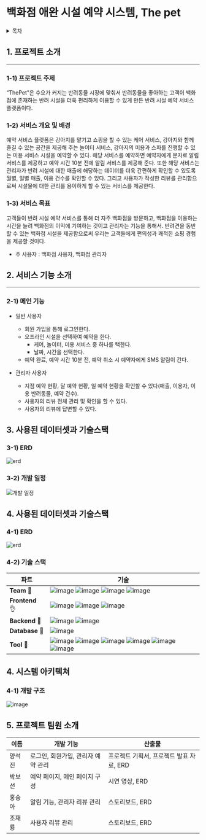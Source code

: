 # 백화점 애완 시설 예약 시스템, The pet

<!-- 목차 -->
<details>
  <summary>목차</summary>
  <ol>
    <li>
        <a href="#1-프로젝트-소개">프로젝트 소개</a>
        <ul>
            <li>1) 프로젝트 주제</li>
            <li>2) 서비스 개요 및 배경</li>
            <li>3) 서비스 목표</li>
        </ul>
    </li>
    <li>
        <a href="#2-서비스-기능-소개">서비스 기능 소개</a>
        <ul>
            <li>1) 메인 기능</li>
            <li>2) 서브 기능</li>
            <li>3) 관련 문서</li>
        </ul>
    </li>
    <li>
        <a href="#3-사용된-데이터셋과-기술스택">사용된 데이터셋과 기술스택</a>
        <ul>
            <li>1) 어떤 데이터셋을 어떻게 전처리하고 사용할것인지</li>
            <li>2) 어떤 방법, 라이브러리나 알고리즘을 사용할것인지</li>
        </ul>
    </li>
    <li>
        <a href="#4-시스템-아키텍쳐">시스템 아키텍쳐</a>
        <ul>
            <li>1) 개발 구조</li>
        </ul>
    </li>
    <li><a href="#5-프로젝트-팀원-소개">프로젝트 팀원 소개</a></li>
  </ol>
</details>

<h2 id="1-프로젝트-소개">1. 프로젝트 소개</h2>

---
### 1-1) 프로젝트 주제
“ThePet”은 수요가 커지는 반려동물 시장에 맞춰서 반려동물을 좋아하는 고객이 백화점에 존재하는 반려 시설을 더욱 편리하게 이용할 수 있게 만든 반려 시설 예약 서비스 플랫폼이다. 

### 1-2) 서비스 개요 및 배경
예약 서비스 플랫폼은 강아지를 맡기고 쇼핑을 할 수 있는 케어 서비스, 강아지와 함께 즐길 수 있는 공간을 제공해 주는 놀이터 서비스, 강아지의 미용과 스파를 진행할 수 있는 미용 서비스 시설을 예약할 수 있다. 해당 서비스를 예약하면 예약자에게 문자로 알림 서비스를 제공하고 예약 시간 10분 전에 알림 서비스를 제공해 준다.
또한 해당 서비스는 관리자가 반려 시설에 대한 매출에 해당하는 데이터를 더욱 간편하게 확인할 수 있도록 월별, 일별 매출, 이용 건수를 확인할 수 있다. 그리고 사용자가 작성한 리뷰를 관리함으로써 시설물에 대한 관리를 용이하게 할 수 있는 서비스를 제공한다.


### 1-3) 서비스 목표
고객들이 반려 시설 예약 서비스를 통해 더 자주 백화점을 방문하고, 백화점을 이용하는 시간을 늘려 백화점의 이익에 기여하는 것이고 관리자는 기능을 통해서. 반려견을 동반할 수 있는 백화점 시설을 제공함으로써 우리는 고객들에게 편의성과 쾌적한 쇼핑 경험을 제공할 것이다.

* 주 사용자 : 백화점 사용자, 백화점 관리자

<h2 id="2-서비스-기능-소개">2. 서비스 기능 소개</h2>

---

### 2-1) 메인 기능
* 일반 사용자
  * 회원 가입을 통해 로그인한다.
  * 오프라인 시설을 선택하여 예약을 한다.
    * 케어, 놀이터, 미용 서비스 중 하나를 택한다.
    * 날짜, 시간을 선택한다.
  * 예약 완료, 예약 시간 10분 전, 예약 취소 시 예약자에게 SMS 알림이 간다. 
    
* 관리자 사용자
  * 지점 예약 현황, 달 예약 현황, 일 예약 현황을 확인할 수 있다(매출, 이용자, 이용 반려동물, 예약 건수).
  * 사용자의 리뷰 전체 관리 및 확인을 할 수 있다.
  * 사용자의 리뷰에 답변할 수 있다.

 

<h2 id="3-사용된-데이터셋과-기술스택">3. 사용된 데이터셋과 기술스택</h2>

### 3-1) ERD
![erd](https://github.com/user-attachments/assets/1ace59fc-a2a0-4ce7-81ae-9d7b8ce14e85)

### 3-2) 개발 일정
![개발 일정](https://github.com/user-attachments/assets/849f6dc7-267c-4554-b855-358fb1bbb18d)

<h2 id="4-사용된-데이터셋과-기술스택">4. 사용된 데이터셋과 기술스택</h2>

### 4-1) ERD
![erd](https://github.com/user-attachments/assets/6d06a76a-8c4b-44b7-87d3-261c0d5942db)

### 4-2) 기술 스택

| 파트                         | 기술                                                                                                                                                                                                                                                                                                                                                                                                                                                                                                                                                                                                                                                                                                                                                                                                                                                                                                       |
| ---------------------------- | ---------------------------------------------------------------------------------------------------------------------------------------------------------------------------------------------------------------------------------------------------------------------------------------------------------------------------------------------------------------------------------------------------------------------------------------------------------------------------------------------------------------------------------------------------------------------------------------------------------------------------------------------------------------------------------------------------------------------------------------------------------------------------------------------------------------------------------------------------------------------------------------------------------- |
| **Team** :metal:             | ![image](https://img.shields.io/badge/github-181717?style=for-the-badge&logo=github&logoColor=white) ![image](https://img.shields.io/badge/Notion-000000?style=for-the-badge&logo=notion&logoColor=white) ![image](https://img.shields.io/badge/Discord-5865F2?style=for-the-badge&logo=discord&logoColor=white) ![image](https://img.shields.io/badge/Figma-F24E1E?style=for-the-badge&logo=figma&logoColor=white)                                                                                                                                                                                                                                                                                                                                                         |
| **Frontend** :ok_hand:             | ![image](https://img.shields.io/badge/html5-E34F26?style=for-the-badge&logo=html5&logoColor=white) ![image](https://img.shields.io/badge/javascript-F7DF1E?style=for-the-badge&logo=javascript&logoColor=black) ![image](https://img.shields.io/badge/jsp-007396?style=for-the-badge&logo=java&logoColor=white) |
| **Backend** :raised_back_of_hand: | ![image](https://img.shields.io/badge/java-007396?style=for-the-badge&logo=java&logoColor=white) ![image](https://img.shields.io/badge/spring-6DB33F?style=for-the-badge&logo=spring&logoColor=white) |
| **Database** :raised_back_of_hand: | ![image](https://img.shields.io/badge/oracle-F80000?style=for-the-badge&logo=oracle&logoColor=white) |
| **Tool** :metal: | ![image](https://img.shields.io/badge/git-F05032?style=for-the-badge&logo=git&logoColor=white) ![image](https://img.shields.io/badge/github-181717?style=for-the-badge&logo=github&logoColor=white) ![image](https://img.shields.io/badge/UML-007396?style=for-the-badge&logo=uml&logoColor=white) ![image](https://img.shields.io/badge/word-2B579A?style=for-the-badge&logo=microsoft-word&logoColor=white) ![image](https://img.shields.io/badge/powerpoint-B7472A?style=for-the-badge&logo=microsoft-powerpoint&logoColor=white) ![image](https://img.shields.io/badge/notion-000000?style=for-the-badge&logo=notion&logoColor=white) |



<h2 id="4-시스템-아키텍쳐">4. 시스템 아키텍쳐</h2>

### 4-1) 개발 구조
![image](https://github.com/user-attachments/assets/f1e616bf-1b63-4c19-8f4f-3b4326c750c8)


<h2 id="5-프로젝트-팀원-소개">5. 프로젝트 팀원 소개</h2>

| 이름   | 개발 기능 | 산출물 |
| ------ | --------- | ------ |
| 양석진 | 로그인, 회원가입, 관리자 예약 관리 | 프로젝트 기획서, 프로젝트 발표 자료, ERD |
| 박보선 | 예약 페이지, 메인 페이지 구성 | 시연 영상, ERD |
| 홍승아 | 알림 기능, 관리자 리뷰 관리 | 스토리보드, ERD |
| 조재룡 | 사용자 리뷰 관리 | 스토리보드, ERD |

